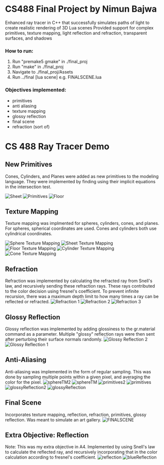 # CS488 Final Project by Nimun Bajwa

Enhanced ray tracer in C++ that successfully simulates paths of light to create realistic rendering of 3D Lua scenes
Provided support for complex primitives, texture mapping, light reflection and refraction, transparent surfaces, and
shadows

### How to run:

1. Run "premake5 gmake" in ./final_proj
2. Run "make" in ./final_proj
3. Navigate to ./final_proj/Assets
4. Run ../final [lua scene]
    e.g. FINALSCENE.lua

### Objectives implemented:
- primitives
- anti aliasing
- texture mapping
- glossy reflection
- final scene
- refraction (sort of)

# CS 488 Ray Tracer Demo

## New Primitives
Cones, Cylinders, and Planes were added as new primitives to the modeling language. They were implemented by finding using their implicit equations in the intersection test.

![Sheet](demoPics/Primitives/sheet.png)
![Primitives](demoPics/Primitives/primitives.png)
![Floor](demoPics/Primitives/floor.png)

## Texture Mapping
Texture mapping was implmented for spheres, cylinders, cones, and planes. For spheres, spherical coordinates are used. Cones and cylinders both use cylindrical coordinates.

![Sphere Texture Mapping](demoPics/TextureMapping/sphereTM.png)
![Sheet Texture Mapping](demoPics/TextureMapping/sheetTM.png)
![Floor Texture Mapping](demoPics/TextureMapping/floorTM.png)
![Cylinder Texture Mapping](demoPics/TextureMapping/cylinderTM.png)
![Cone Texture Mapping](demoPics/TextureMapping/coneTM.png)


## Refraction
Refraction was implemented by calculating the refracted ray from Snell's law, and recursively sending these refraction rays. These rays contributed to the color decision using fresnel's coefficient. To prevent infinite recursion, there was a maximum depth limit to how many times a ray can be reflected or refracted.
![Refraction 1](demoPics/Refraction/floorRefraction.png)
![Refraction 2](demoPics/Refraction/refraction.png)
![Refraction 3](demoPics/Refraction/refractionOld.png)


## Glossy Reflection
Glossy reflection was implemented by adding glossiness to the gr.material command as a parameter. Multiple "glossy" reflection rays were then sent after perturbing their surface normals randomly.
![Glossy Reflection 2](demoPics/GlossyReflection/glossyReflection1.png)
![Glossy Reflection 1](demoPics/GlossyReflection/glossyReflection2.png)


## Anti-Aliasing
Anti-aliasing was implemented in the form of regular sampling. This was done by sampling multiple points within a given pixel, and averaging the color for the pixel.
![sphereTM2](demoPics/AntiAliasing/sphereTM2.png)
![sphereTM](demoPics/AntiAliasing/sphereTM.png)
![primitives2](demoPics/AntiAliasing/primitives2.png)
![primitives](demoPics/AntiAliasing/primitives.png)
![glossyReflection2](demoPics/AntiAliasing/glossyReflection2.png)
![glossyReflection](demoPics/AntiAliasing/glossyReflection1.png)

## Final Scene
Incorporates texture mapping, reflection, refraction, primitives, glossy reflection. Was meant to simulate an art gallery.
![FINALSCENE](demoPics/FinalScene/FINALSCENE.png)


## Extra Objective: Reflection
Note: This was my extra objective in A4.
Implemented by using Snell's law to calculate the reflected ray, and recursively incorporating that in the color calculation according to fresnel's coefficient.
![reflection](demoPics/Reflection/reflection.png)
![blueReflection](demoPics/Reflection/blueReflection.png)

